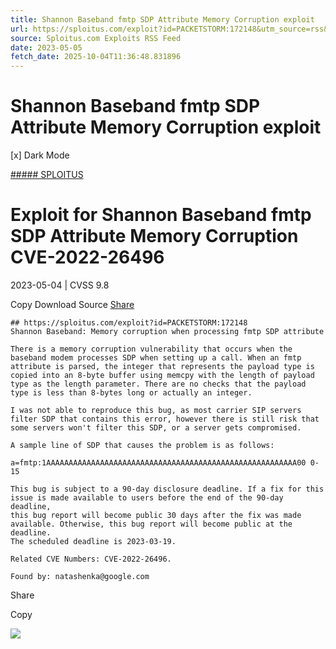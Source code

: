 ```yaml
---
title: Shannon Baseband fmtp SDP Attribute Memory Corruption exploit
url: https://sploitus.com/exploit?id=PACKETSTORM:172148&utm_source=rss&utm_medium=rss
source: Sploitus.com Exploits RSS Feed
date: 2023-05-05
fetch_date: 2025-10-04T11:36:48.831896
---
```


# Shannon Baseband fmtp SDP Attribute Memory Corruption exploit

[x]
Dark Mode

[##### SPLOITUS](/)

# Exploit for Shannon Baseband fmtp SDP Attribute Memory Corruption CVE-2022-26496

2023-05-04 | CVSS 9.8

Copy
Download
Source
[Share](#share-url)

```
## https://sploitus.com/exploit?id=PACKETSTORM:172148
Shannon Baseband: Memory corruption when processing fmtp SDP attribute

There is a memory corruption vulnerability that occurs when the baseband modem processes SDP when setting up a call. When an fmtp attribute is parsed, the integer that represents the payload type is copied into an 8-byte buffer using memcpy with the length of payload type as the length parameter. There are no checks that the payload type is less than 8-bytes long or actually an integer.

I was not able to reproduce this bug, as most carrier SIP servers filter SDP that contains this error, however there is still risk that some servers won't filter this SDP, or a server gets compromised.

A sample line of SDP that causes the problem is as follows:

a=fmtp:1AAAAAAAAAAAAAAAAAAAAAAAAAAAAAAAAAAAAAAAAAAAAAAAAAAAAAAAA00 0-15

This bug is subject to a 90-day disclosure deadline. If a fix for this
issue is made available to users before the end of the 90-day deadline,
this bug report will become public 30 days after the fix was made
available. Otherwise, this bug report will become public at the deadline.
The scheduled deadline is 2023-03-19.

Related CVE Numbers: CVE-2022-26496.

Found by: natashenka@google.com
```

Share

Copy

![](https://mc.yandex.ru/watch/54912310)